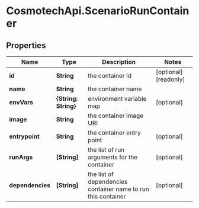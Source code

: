 # CosmotechApi.ScenarioRunContainer

## Properties

Name | Type | Description | Notes
------------ | ------------- | ------------- | -------------
**id** | **String** | the container Id | [optional] [readonly] 
**name** | **String** | the container name | 
**envVars** | **{String: String}** | environment variable map | [optional] 
**image** | **String** | the container image URI | 
**entrypoint** | **String** | the container entry point | [optional] 
**runArgs** | **[String]** | the list of run arguments for the container | [optional] 
**dependencies** | **[String]** | the list of dependencies container name to run this container | [optional] 



